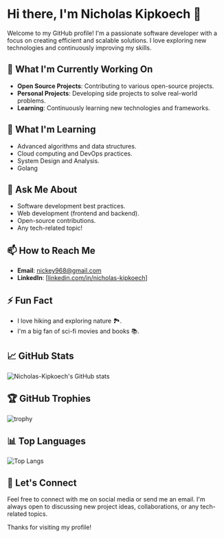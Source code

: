 # Hi there, I'm Nicholas Kipkoech 👋

Welcome to my GitHub profile! I'm a passionate software developer with a focus on creating efficient and scalable solutions. I love exploring new technologies and continuously improving my skills.

## 🔭 What I'm Currently Working On

- **Open Source Projects**: Contributing to various open-source projects.
- **Personal Projects**: Developing side projects to solve real-world problems.
- **Learning**: Continuously learning new technologies and frameworks.

## 🌱 What I'm Learning

- Advanced algorithms and data structures.
- Cloud computing and DevOps practices.
- System Design and Analysis.
- Golang
  

## 💬 Ask Me About

- Software development best practices.
- Web development (frontend and backend).
- Open-source contributions.
- Any tech-related topic!

## 📫 How to Reach Me

- **Email**: [nickey968@gmail.com](mailto:nickey968@gmail.com)
- **LinkedIn**: [[linkedin.com/in/nicholas-kipkoech](https://www.linkedin.com/in/nicholas-kipkoech-7a3850282/)]

## ⚡ Fun Fact

- I love hiking and exploring nature 🏞️.
- I'm a big fan of sci-fi movies and books 📚.

## 📈 GitHub Stats

![Nicholas-Kipkoech's GitHub stats](https://github-readme-stats.vercel.app/api?username=Nicholas-Kipkoech&show_icons=true&theme=radical)

## 🏆 GitHub Trophies

![trophy](https://github-profile-trophy.vercel.app/?username=Nicholas-Kipkoech&theme=onedark)

## 📊 Top Languages

![Top Langs](https://github-readme-stats.vercel.app/api/top-langs/?username=Nicholas-Kipkoech&layout=compact&theme=radical)

## 🤝 Let's Connect

Feel free to connect with me on social media or send me an email. I'm always open to discussing new project ideas, collaborations, or any tech-related topics.

Thanks for visiting my profile!
